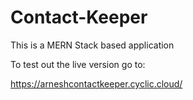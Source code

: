 # Contact-Keeper
This is a MERN Stack based application 

To test out the live version go to:

https://arneshcontactkeeper.cyclic.cloud/

